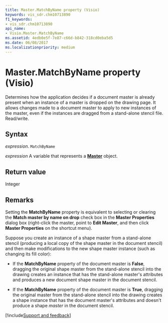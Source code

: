 ```yaml
---
title: Master.MatchByName property (Visio)
keywords: vis_sdr.chm10713890
f1_keywords:
- vis_sdr.chm10713890
api_name:
- Visio.Master.MatchByName
ms.assetid: 4edb0e5f-7e87-c66d-b842-318cd0eba5d5
ms.date: 06/08/2017
ms.localizationpriority: medium
---
```



# Master.MatchByName property (Visio)

Determines how the application decides if a document master is already present when an instance of a master is dropped on the drawing page. It allows changes made to a document master to apply to new instances of the master, even if the instances are dragged from a stand-alone stencil file. Read/write.


## Syntax

_expression_. `MatchByName`

_expression_ A variable that represents a **[Master](Visio.Master.md)** object.


## Return value

Integer


## Remarks

Setting the **MatchByName** property is equivalent to selecting or clearing the **Match master by name on drop** check box in the **Master Properties** dialog box (right-click the master, point to **Edit Master**, and then click **Master Properties** on the shortcut menu).

Suppose you create an instance of a shape master from a stand-alone stencil (producing a local copy of the shape master in the document stencil) and then make modifications to the new shape master instance (such as changing its fill color): 

- If the **MatchByName** property of the document master is **False**, dragging the original shape master from the stand-alone stencil into the drawing creates an instance that has the stand-alone master's attributes and produces a new document shape master in the document stencil.

- If the **MatchByName** property of the document master is **True**, dragging the original master from the stand-alone stencil into the drawing creates a shape instance that has the document master's attributes and doesn't produce a shape _master_ in the document stencil.

[!include[Support and feedback](~/includes/feedback-boilerplate.md)]
